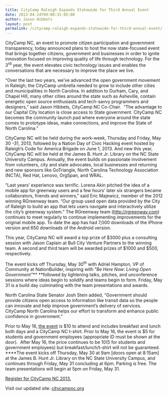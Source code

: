 ```yaml
---
title: CityCamp Raleigh Expands Statewide for Third Annual Event
date: 2013-04-24T09:00:31-05:00
author: Jason Hibbets
layout: post
permalink: /citycamp-raleigh-expands-statewide-for-third-annual-event/
---
```


CityCamp NC, an event to promote citizen participation and government transparency, today announced plans to host the now state-focused event that brings together citizens, government and businesses in order to ignite innovation focused on improving quality of life through technology. For the 3<sup>rd</sup> year, the event elevates civic technology issues and enables the conversations that are necessary to improve the place we live.<!--more-->

“Over the last two years, we’ve advanced the open government movement in Raleigh; the CityCamp umbrella needed to grow to include other cities and municipalities in North Carolina. In addition to Durham, Cary, and Chapel Hill, many other cities around the state such as Asheville, contain energetic open source enthusiasts and tech-savvy programmers and designers,” said Jason Hibbets, CityCamp NC Co-Chair.  “The advantage to our Capital City location is close access to State government. CityCamp NC becomes the community launch pad where everyone around the state comes to prototype ideas, make connections, and improve the State of North Carolina.”

CityCamp NC will be held during the work-week, Thursday and Friday, May 30 -31, 2013, followed by a Nation Day of Civic Hacking event hosted by Raleigh’s Code for America Brigade on June 1, 2013. And new this year, CityCamp NC will be held at the James B. Hunt Jr. Library on the NC State University Campus. Annually, the event builds on passionate involvement from volunteers, city and state advocates, local businesses and returning and new sponsors like GoTriangle, North Carolina Technology Association (NCTA), Red Hat, Lenovo, OrgSpan, and WRAL.

“Last years’ experience was terrific. Lorena Akin pitched the idea of a mobile app for greenway users and a few hours’ later six strangers became collaborators, friends and winners,” said Eric Majewicz, member of the 2012 winning RGreenway team. “Our group used open data provided by the City of Raleigh to build an app that lets users navigate and interactively utilize the city’s greenway system.” The RGreenway team (http://rgreenway.com) continues to meet regularly to continue implementing improvements for the original mobile app. To date the app has had 7,000 downloads of the iPhone version and 650 downloads of the Android version.

This year, CityCamp NC will award a top prize of $3000 plus a consulting session with Jason Caplain at Bull City Venture Partners to the winning team. A second and third team will be awarded prizes of $1000 and $500, respectively.

The event kicks off Thursday, May 30<sup>th</sup> with Adriel Hampton, VP of Community at NationBuilder, inspiring with ”_Be Here Now: Living Open Government”_\*\* \*\*followed by lightening talks, pitches, and unconference sessions where ideas begin to solidify and teams begin to form. Friday, May 31 is a build day culminating with the team presentations and awards.

North Carolina State Senator Josh Stein added, “Government should provide citizens open access to information like transit data so the people can innovate and help improve government’s delivery of services.  CityCamp North Carolina helps our effort to transform and enhance public confidence in government.”

Prior to May 16, <a title="the event" href="http://citycampnc.org/register/" target="_blank">the event</a> is $10 to attend and includes breakfast and lunch both days and a CityCamp NC t-shirt. Prior to May 16, the event is $5 for students and government employees (appropriate ID must be shown at the door).  After May 16, the price continues to be $10 ($5 for students and government employees) but breakfast/lunch/t-shirt will not be guaranteed. \*\*\*\*The event kicks off Thursday, May 30 at 9am [doors open at 8:15am] at the James B. Hunt Jr. Library on the NC State University Campus, and continues through Friday, May 31 concluding at 6pm. Parking is free. The team presentations will begin at 5pm on Friday, May 31.

<a title="Register for CityCamp NC 2013." href="http://citycampnc.org/register/" target="_blank">Register for CityCamp NC 2013. </a>

Visit our updated site: <a title="citycampnc.org" href="http://citycampnc.org/" target="_blank">citycampnc.org</a>
